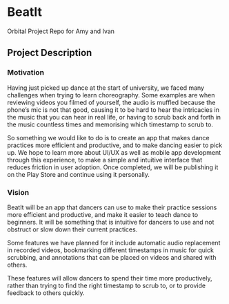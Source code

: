 # BeatIt

Orbital Project Repo for Amy and Ivan

## Project Description

### Motivation

Having just picked up dance at the start of university, we faced many challenges when trying to learn choreography. Some examples are when reviewing videos you filmed of yourself, the audio is muffled because the phone’s mic is not that good, causing it to be hard to hear the intricacies in the music that you can hear in real life, or having to scrub back and forth in the music countless times and memorising which timestamp to scrub to.

So something we would like to do is to create an app that makes dance practices more efficient and productive, and to make dancing easier to pick up. We hope to learn more about UI/UX as well as mobile app development through this experience, to make a simple and intuitive interface that reduces friction in user adoption. Once completed, we will be publishing it on the Play Store and continue using it personally.

### Vision

BeatIt will be an app that dancers can use to make their practice sessions more efficient and productive, and make it easier to teach dance to beginners. It will be something that is intuitive for dancers to use and not obstruct or slow down their current practices.

Some features we have planned for it include automatic audio replacement in recorded videos, bookmarking different timestamps in music for quick scrubbing, and annotations that can be placed on videos and shared with others.

These features will allow dancers to spend their time more productively, rather than trying to find the right timestamp to scrub to, or to provide feedback to others quickly.
